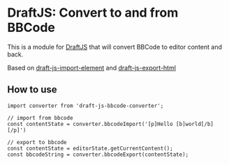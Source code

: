 # DraftJS: Convert to and from BBCode

This is a module for [DraftJS](https://github.com/facebook/draft-js) that will convert BBCode to editor content and back.

Based on [draft-js-import-element](https://github.com/sstur/draft-js-import-element) and [draft-js-export-html](https://github.com/sstur/draft-js-export-html)

## How to use


```
import converter from 'draft-js-bbcode-converter';

// import from bbcode
const contentState = converter.bbcodeImport('[p]Hello [b]world[/b][/p]')

// export to bbcode
const contentState = editorState.getCurrentContent();
const bbcodeString = converter.bbcodeExport(contentState);

```